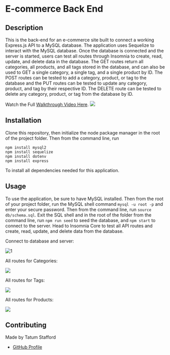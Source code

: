 # E-commerce Back End 

## Description

This is the back-end for an e-commerce site built to connect a working Express.js API to a MySQL database. The application uses Sequelize to interact with the MySQL database. Once the database is connected and the server is started, users can test all routes through Insomnia to create, read, update, and delete data in the database. The GET routes return all categories, all products, and all tags stored in the database, and can also be used to GET a single category, a single tag, and a single product by ID. The POST routes can be tested to add a category, product, or tag to the database and the PUT routes can be tested to update any category, product, and tag by their respective ID. The DELETE route can be tested to delete any category, product, or tag from the database by ID. 

Watch the Full [Walkthrough Video Here](https://drive.google.com/file/d/1WI6MU1wHroMj2jjBfC6HSyGig17joq-G/view).
![](https://drive.google.com/file/d/1WI6MU1wHroMj2jjBfC6HSyGig17joq-G/view)


## Installation

Clone this repository, then initialize the node package manager in the root of the project folder. Then from the command line, run

    npm install mysql2 
    npm install sequelize 
    npm install dotenv
    npm install express
    
To install all dependencies needed for this application.

## Usage

To use the application, be sure to have MySQL installed. Then from the root of your project folder, run the MySQL shell command `mysql -u root -p` and enter your secure password. Then from the command line, run `source db/schema.sql`. 
Exit the SQL shell and in the root of the folder from the command line, run `npm run seed` to seed the database, and `npm start` to connect to the server. Head to Insomnia Core to test all API routes and create, read, update, and delete data from the database. 

Connect to database and server:

![1](https://user-images.githubusercontent.com/70179648/103318275-2ad9ef80-49eb-11eb-91a0-e041e221b808.gif)


All routes for Categories:

![](https://github.com/tmstafford/e-commerce-back/blob/main/images/2-Categories.gif)


All routes for Tags:

![](https://github.com/tmstafford/e-commerce-back/blob/main/images/3-Tags.gif)


All routes for Products:

![](https://github.com/tmstafford/e-commerce-back/blob/main/images/4-Products.gif)


## Contributing
Made by Tatum Stafford
  * [GitHub Profile](https://github.com/tmstafford)
